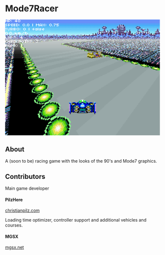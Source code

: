 # Mode7Racer
![alt text](https://github.com/PilzHere/Mode7Racer/blob/master/readmeScreenshot.png)

## About
A (soon to be) racing game with the looks of the 90's and Mode7 graphics.

## Contributors
Main game developer
#### PilzHere
[christianpilz.com](https://www.christianpilz.com)


Loading time optimizer, controller support and additional vehicles and courses.
#### MGSX
[mgsx.net](https://www.mgsx.net)

